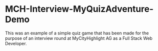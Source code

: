 # MCH-Interview-MyQuizAdventure-Demo
This was an example of a simple quiz game that has been made for the purpose of an interview round at MyCityHighlight AG as a Full Stack Web Developer.
